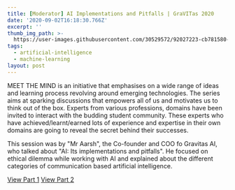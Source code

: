 ```yaml
---
title: [Moderator] AI Implementations and Pitfalls | GraVITas 2020
date: '2020-09-02T16:18:30.766Z'
excerpt: ''
thumb_img_path: >-
  https://user-images.githubusercontent.com/30529572/92027223-cb781580-ed51-11ea-9ffb-eca2852a575e.jpg
tags:
  - artificial-intelligence
  - machine-learning
layout: post
---
```


MEET THE MIND is an initiative that emphasises on a wide range of ideas and learning process revolving around emerging technologies. The series aims at sparking discussions that empowers all of us and motivates us to think out of the box. Experts from various professions, domains have been invited to interact with the budding student community. These experts who have achieved/learnt/earned lots of experience and expertise in their own domains are going to reveal the secret behind their successes.

This session was by "Mr Aarsh", the Co-founder and COO fo Gravitas AI, who talked about "AI: Its implementations and pitfalls". He focused on ethical dilemma while working with AI and explained about the different categories of communication based artificial intelligence.

[View Part 1](https://mega.nz/file/3M9BnBZT#nCyHJ_J41nC90xSUCICEVZx8-oQNStwo_Y-z_rfNlQQ)
[View Part 2](https://mega.nz/file/CF9F0TjR#03n670iNPwsvQ5voknOHusRK8bLCjetXhi22virlrXs)
